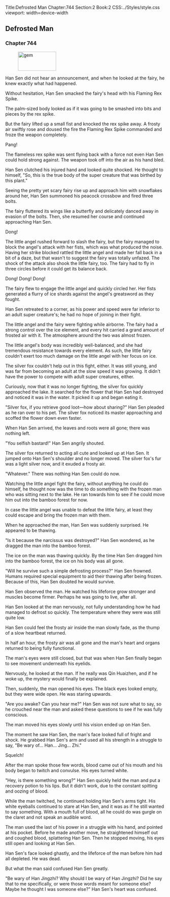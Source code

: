 Title:Defrosted Man 
Chapter:744 
Section:2 
Book:2 
CSS:../Styles/style.css 
viewport: width=device-width
  
## Defrosted Man
### Chapter 744
  
<figure>
	<img src="../Images/gem.gif" alt="gem" id="gem" width="120" height="60" />
</figure>
  

  
Han Sen did not hear an announcement, and when he looked at the fairy, he knew exactly what had happened.

Without hesitation, Han Sen smacked the fairy's head with his Flaming Rex Spike.

The palm-sized body looked as if it was going to be smashed into bits and pieces by the rex spike.

But the fairy lifted up a small fist and knocked the rex spike away. A frosty air swiftly rose and doused the fire the Flaming Rex Spike commanded and froze the weapon completely.

Pang!

The flameless rex spike was sent flying back with a force not even Han Sen could hold strong against. The weapon took off into the air as his hand bled.

Han Sen clutched his injured hand and looked quite shocked. He thought to himself, "So, this is the true body of the super creature that was birthed by this plant."

Seeing the pretty yet scary fairy rise up and approach him with snowflakes around her, Han Sen summoned his peacock crossbow and fired three bolts.

The fairy fluttered its wings like a butterfly and delicately danced away in evasion of the bolts. Then, she resumed her course and continued approaching Han Sen.

Dong!

The little angel rushed forward to slash the fairy, but the fairy managed to block the angel's attack with her fists, which was what produced the noise. Having her strike blocked rattled the little angel and made her fall back in a bit of a daze, but that wasn't to suggest the fairy was totally unfazed. The shock of the attack also shook the little fairy, too. The fairy had to fly in three circles before it could get its balance back.

Dong! Dong! Dong!

The fairy flew to engage the little angel and quickly circled her. Her fists generated a flurry of ice shards against the angel's greatsword as they fought.

Han Sen retreated to a corner, as his power and speed were far inferior to an adult super creature's; he had no hope of joining in their fight.

The little angel and the fairy were fighting while airborne. The fairy had a strong control over the ice element, and every hit carried a grand amount of frosted air with it. The atmosphere around the two was almost frozen.

The little angel's body was incredibly well-balanced, and she had tremendous resistance towards every element. As such, the little fairy couldn't exert too much damage on the little angel with her focus on ice.

The silver fox couldn't help out in this fight, either. It was still young, and was far from becoming an adult at the slow speed it was growing. It didn't have the power to compete with adult super creatures, either.

Curiously, now that it was no longer fighting, the silver fox quickly approached the lake. It searched for the flower that Han Sen had destroyed and noticed it was in the water. It picked it up and began eating it.

"Silver fox, if you retrieve good loot—how about sharing?" Han Sen pleaded as he ran over to his pet. The silver fox noticed its master approaching and scoffed the flower down even faster.

When Han Sen arrived, the leaves and roots were all gone; there was nothing left.

"You selfish bastard!" Han Sen angrily shouted.

The silver fox returned to acting all cute and looked up at Han Sen. It jumped onto Han Sen's shoulder and no longer moved. The silver fox's fur was a light silver now, and it exuded a frosty air.

"Whatever." There was nothing Han Sen could do now.

Watching the little angel fight the fairy, without anything he could do himself, he thought now was the time to do something with the frozen man who was sitting next to the lake. He ran towards him to see if he could move him out into the bamboo forest for now.

In case the little angel was unable to defeat the little fairy, at least they could escape and bring the frozen man with them.

When he approached the man, Han Sen was suddenly surprised. He appeared to be thawing.

"Is it because the narcissus was destroyed?" Han Sen wondered, as he dragged the man into the bamboo forest.

The ice on the man was thawing quickly. By the time Han Sen dragged him into the bamboo forest, the ice on his body was all gone.

"Will he survive such a simple defrosting process?" Han Sen frowned. Humans required special equipment to aid their thawing after being frozen. Because of this, Han Sen doubted he would survive.

Han Sen observed the man. He watched his lifeforce grow stronger and muscles become firmer. Perhaps he was going to live, after all.

Han Sen looked at the man nervously, not fully understanding how he had managed to defrost so quickly. The temperature where they were was still quite low.

Han Sen could feel the frosty air inside the man slowly fade, as the thump of a slow heartbeat returned.

In half an hour, the frosty air was all gone and the man's heart and organs returned to being fully functional.

The man's eyes were still closed, but that was when Han Sen finally began to see movement underneath his eyelids.

Nervously, he looked at the man. If he really was Qin Huaizhen, and if he woke up, the mystery would finally be explained.

Then, suddenly, the man opened his eyes. The black eyes looked empty, but they were wide open. He was staring upwards.

"Are you awake? Can you hear me?" Han Sen was not sure what to say, so he crouched near the man and asked these questions to see if he was fully conscious.

The man moved his eyes slowly until his vision ended up on Han Sen.

The moment he saw Han Sen, the man's face looked full of fright and shock. He grabbed Han Sen's arm and used all his strength in a struggle to say, "Be wary of... Han... Jing... Zhi."

Squelch!

After the man spoke those few words, blood came out of his mouth and his body began to twitch and convulse. His eyes turned white.

"Hey, is there something wrong?" Han Sen quickly held the man and put a recovery potion to his lips. But it didn't work, due to the constant spitting and oozing of blood.

While the man twitched, he continued holding Han Sen's arms tight. His white eyeballs continued to stare at Han Sen, and it was as if he still wanted to say something. With a mouth full of blood, all he could do was gurgle on the claret and not speak an audible word.

The man used the last of his power in a struggle with his hand, and pointed at his pocket. Before he made another move, he straightened himself out and coughed blood, splattering Han Sen. Then he stopped moving, his eyes still open and looking at Han Sen.

Han Sen's face looked ghastly, and the lifeforce of the man before him had all depleted. He was dead.

But what the man said confused Han Sen greatly.

"Be wary of Han Jingzhi? Why should I be wary of Han Jingzhi? Did he say that to me specifically, or were those words meant for someone else? Maybe he thought I was someone else?" Han Sen's heart was confused.